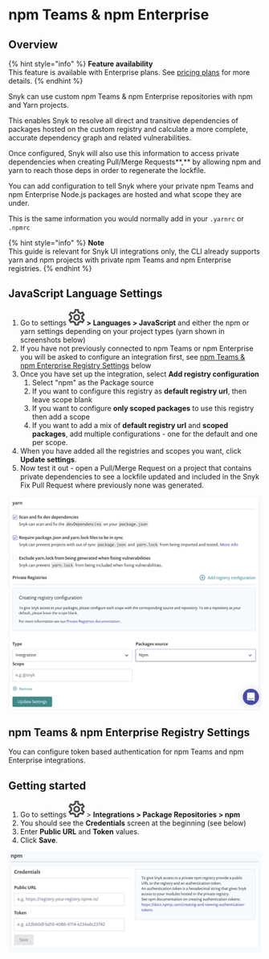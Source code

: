 # npm Teams & npm Enterprise

## **Overview**

{% hint style="info" %}
**Feature availability**  
This feature is available with Enterprise plans. See [pricing plans](https://snyk.io/plans/) for more details.
{% endhint %}

Snyk can use custom npm Teams & npm Enterprise repositories with npm and Yarn projects.

This enables Snyk to resolve all direct and transitive dependencies of packages hosted on the custom registry and calculate a more complete, accurate dependency graph and related vulnerabilities.

Once configured, Snyk will also use this information to access private dependencies when creating Pull/Merge Requests**,** by allowing npm and yarn to reach those deps in order to regenerate the lockfile.

You can add configuration to tell Snyk where your private npm Teams and npm Enterprise Node.js packages are hosted and what scope they are under.

This is the same information you would normally add in your `.yarnrc` or `.npmrc`

{% hint style="info" %}
**Note**  
This guide is relevant for Snyk UI integrations only, the CLI already supports yarn and npm projects with private npm Teams and npm Enterprise registries.
{% endhint %}

## JavaScript Language Settings

1. Go to settings ![](../../.gitbook/assets/cog_icon.png) **&gt; Languages &gt; JavaScript** and either the npm or yarn settings depending on your project types \(yarn shown in screenshots below\) 
2. If you have not previously connected to npm Teams or npm Enterprise you will be asked to configure an integration first, see [npm Teams & npm Enterprise Registry Settings](npm-teams-and-npm-enterprise-for-npms.md) below 
3. Once you have set up the integration, select **Add registry configuration**
   1. Select "npm" as the Package source
   2. If you want to configure this registry as **default registry url**, then leave scope blank
   3. If you want to configure **only scoped packages** to use this registry then add a scope
   4. If you want to add a mix of **default registry url** and **scoped packages**, add multiple configurations - one for the default and one per scope.
4. When you have added all the registries and scopes you want, click **Update settings**.
5. Now test it out - open a Pull/Merge Request on a project that contains private dependencies to see a lockfile updated and included in the Snyk Fix Pull Request where previously none was generated.

![](../../.gitbook/assets/image%20%2834%29.png)

## npm Teams & npm Enterprise Registry Settings

You can configure token based authentication for npm Teams and npm Enterprise integrations.

## Getting started

1. Go to settings ![](../../.gitbook/assets/cog_icon.png) &gt; **Integrations &gt; Package Repositories &gt; npm** 
2. You should see the **Credentials** screen at the beginning \(see below\)
3. Enter **Public URL** and **Token** values. 
4. Click **Save**.

![](../../.gitbook/assets/image%20%2835%29.png)

